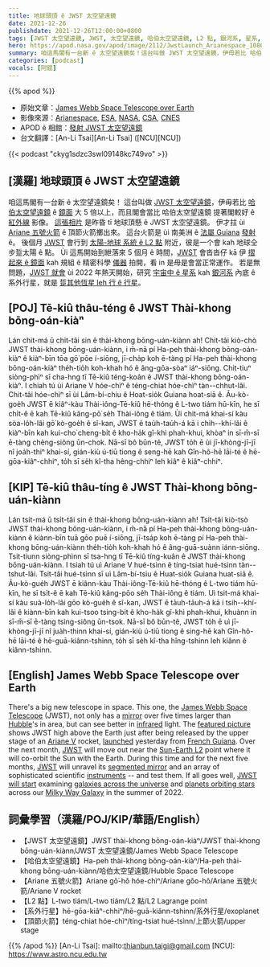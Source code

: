 ```yaml
---
title: 地球頭頂 ê JWST 太空望遠鏡
date: 2021-12-26
publishdate: 2021-12-26T12:00:00+0800
tags: [JWST 太空望遠鏡, JWST, 太空望遠鏡, 哈伯太空望遠鏡, L2 點, 銀河系, 星系, 系外行星, 頂節火箭, 紅外線, Ariane 五號火箭]
hero: https://apod.nasa.gov/apod/image/2112/JwstLaunch_Arianespace_1080.jpg
summary: 咱這馬閣有一台新 ê 太空望遠鏡矣！這台叫做 JWST 太空望遠鏡，伊毋若比 哈伯太空望遠鏡 ê 鏡面 大 5 倍以上，而且伊嘛比哈伯太空望遠鏡 提著 ê 紅外線波段影像閣較好。
categories: [podcast]
vocals: [阿錕]
---
```


{{% apod %}}

- 原始文章：[James Webb Space Telescope over Earth](https://apod.nasa.gov/apod/ap211226.html)
- 影像來源：[Arianespace](https://www.arianespace.com/), [ESA](https://www.esa.int/), [NASA](https://www.nasa.gov/), [CSA](https://www.asc-csa.gc.ca/), [CNES](https://cnes.fr/)
- APOD ê 相館：[發射 JWST 太空望遠鏡](https://www.facebook.com/media/set/?vanity=APOD.Sky&set=a.4297444840359702)
- 台文翻譯：[An-Li Tsai][An-Li Tsai] ([NCU][NCU])

{{< podcast "ckyg1sdzc3swl09148kc749vo" >}}

## [漢羅] 地球頭頂 ê JWST 太空望遠鏡
咱這馬閣有一台新 ê 太空望遠鏡矣！
這台叫做 [JWST 太空望遠鏡][James Webb Space Telescope]，伊毋若比 [哈伯太空望遠鏡][Hubble] ê [鏡面][mirror] 大 5 倍以上，而且閣會當比 哈伯太空望遠鏡 提著閣較好 ê [紅外線][infrared] 影像。
[這張相片][featured picture] 是昨昏 tī 地球頂懸 ê JWST 太空望遠鏡。
伊才拄 ùi [Ariane 五號火箭][Ariane V] ê 頂節火箭擲出來。
這台火箭是 ùi 南美洲 ê [法屬 Guiana][French Guiana] [發射][launched] ê。
後個月 [JWST][JWST 1] 會行到 [太陽-地球 系統 ê L2 點][Sun-Earth L2] 附近，彼是一个會 kah 地球仝步踅太陽 ê 點。
Ùi 這馬開始到紲落來 5 個月 ê 時間，[JWST][JWST 2] 會沓沓仔 kā 伊 [摺起來 ê 鏡面][segmented mirror] kah 規組 ê 精密科學 [儀器][instruments] 拍開，看 in 是毋是會當正常運作。
若是無問題，[JWST 就會][JWST will start] ùi 2022 年熱天開始，研究 [宇宙中 ê 星系][galaxies across the universe] kah [銀河系][Milky Way Galaxy] 內底 ê 系外行星，就是 [踅其他恆星 leh 行 ê 行星][planets orbiting stars]。

## [POJ] Tē-kiû thâu-téng ê JWST Thài-khong bōng-oán-kiàⁿ
Lán chit-má ū chi̍t-tâi sin ê thài-khong bōng-uán-kiànn ah!
Chit-tâi kiò-chò JWST thài-khong bōng-uán-kiànn, i m̄-nā pí Ha-peh thài-khong bōng-oán-kiàⁿ ê kiàⁿ-bīn tōa gō͘ pōe í-siōng, jī-cha̍p koh ē-tàng pí Ha-peh thài-khong bōng-oán-kiàⁿ the̍h-tio̍h koh-khah hó ê âng-gōa-sòaⁿ iáⁿ-siōng.
Chit-tiuⁿ siòng-phìⁿ sī cha-hng tī Tē-kiû téng-koân ê JWST thài-khong bōng-oán-kiàⁿ.
I chiah tú ùi Ariane V hóe-chìⁿ ê téng-chiat hóe-chìⁿ tàn--chhut-lâi.
Chit-tâi hóe-chìⁿ sī ùi Lâm-bí-chiu ê Hoat-sio̍k Guiana hoat-siā ê.
Āu-kò-goe̍h JWST ē kiâⁿ-kàu Thài-iông-Tē-kiû hē-thóng ê L-two tiám hū-kīn, he sī chi̍t-ê ē kah Tē-kiû kâng-pō͘ se̍h Thài-iông ê tiám.
Ùi chit-má khai-sí kàu sòa-lo̍h-lâi gō͘ kò-goe̍h ê sî-kan, JWST ē tau̍h-tau̍h-á kā i chih--khí-lâi ê kiàⁿ-bīn kah kui-cho͘ cheng-bi̍t ê kho-ha̍k gî-khì phah-khui, khòaⁿ in sī-m̄-sī ē-tàng chèng-siông ūn-chok.
Nā-sī bô būn-tê, JWST to̍h ē ùi jī-khòng-jī-jī nî joa̍h-thiⁿ khai-sí, gián-kiù ú-tiū tiong ê seng-hē kah Gîn-hô-hē lāi-té ê hē-gōa-kiâⁿ-chhiⁿ, to̍h sī se̍h kî-tha hêng-chhiⁿ leh kiâⁿ ê kiâⁿ-chhiⁿ.

## [KIP] Tē-kiû thâu-tíng ê JWST Thài-khong bōng-uán-kiànn
Lán tsit-má ū tsi̍t-tâi sin ê thài-khong bōng-uán-kiànn ah!
Tsit-tâi kiò-tsò JWST thài-khong bōng-uán-kiànn, i m̄-nā pí Ha-peh thài-khong bōng-uán-kiànn ê kiànn-bīn tuā gōo puē í-siōng, jī-tsa̍p koh ē-tàng pí Ha-peh thài-khong bōng-uán-kiànn the̍h-tio̍h koh-khah hó ê âng-guā-suànn iánn-siōng.
Tsit-tiunn siòng-phìnn sī tsa-hng tī Tē-kiû tíng-kuân ê JWST thài-khong bōng-uán-kiànn.
I tsiah tú uì Ariane V hué-tsìnn ê tíng-tsiat hué-tsìnn tàn--tshut-lâi.
Tsit-tâi hué-tsìnn sī uì Lâm-bí-tsiu ê Huat-sio̍k Guiana huat-siā ê.
Āu-kò-gue̍h JWST ē kiânn-kàu Thài-iông-Tē-kiû hē-thóng ê L-two tiám hū-kīn, he sī tsi̍t-ê ē kah Tē-kiû kâng-pōo se̍h Thài-iông ê tiám.
Uì tsit-má khai-sí kàu suà-lo̍h-lâi gōo kò-gue̍h ê sî-kan, JWST ē ta̍uh-ta̍uh-á kā i tsih--khí-lâi ê kiànn-bīn kah kui-tsoo tsing-bi̍t ê kho-ha̍k gî-khì phah-khui, khuànn in sī-m̄-sī ē-tàng tsìng-siông ūn-tsok.
Nā-sī bô būn-tê, JWST to̍h ē uì jī-khòng-jī-jī nî jua̍h-thinn khai-sí, gián-kiù ú-tiū tiong ê sing-hē kah Gîn-hô-hē lāi-té ê hē-guā-kiânn-tshinn, to̍h sī se̍h kî-tha hîng-tshinn leh kiânn ê kiânn-tshinn.

## [English] James Webb Space Telescope over Earth
There's a big new telescope in space.
This one, the [James Webb Space Telescope][James Webb Space Telescope] (JWST), not only has a [mirror][mirror] over five times larger than [Hubble][Hubble]'s in area, but can see better in [infrared][infrared] light.
The [featured picture][featured picture] shows JWST high above the Earth just after being released by the upper stage of an [Ariane V][Ariane V] rocket, [launched][launched] yesterday from [French Guiana][French Guiana].
Over the next month, [JWST][JWST 1] will move out near the [Sun-Earth L2][Sun-Earth L2] point where it will co-orbit the Sun with the Earth.
During this time and for the next five months, [JWST][JWST 2] will unravel its [segmented mirror][segmented mirror] and an array of sophisticated scientific [instruments][instruments] -- and test them.
If all goes well, [JWST will start][JWST will start] examining [galaxies across the universe][galaxies across the universe] and [planets orbiting stars][planets orbiting stars] across our [Milky Way Galaxy][Milky Way Galaxy] in the summer of 2022.

## 詞彙學習（漢羅/POJ/KIP/華語/English）
- 【JWST 太空望遠鏡】JWST thài-khong bōng-oán-kiàⁿ/JWST thài-khong bōng-uán-kiànn/JWST 太空望遠鏡/James Webb Space Telescope
- 【哈伯太空望遠鏡】Ha-peh thài-khong bōng-oán-kiàⁿ/Ha-peh thài-khong bōng-uán-kiànn/哈伯太空望遠鏡/Hubble Space Telescope
- 【Ariane 五號火箭】Ariane gō͘-hō hóe-chìⁿ/Ariane gōo-hō/Ariane 五號火箭/Ariane V rocket
- 【L2 點】L-two tiám/L-two tiám/L2 點/L2 Lagrange point
- 【系外行星】hē-gōa-kiâⁿ-chhiⁿ/hē-guā-kiânn-tshinn/系外行星/exoplanet
- 【頂節火箭】téng-chiat hóe-chìⁿ/tíng-tsiat hué-tsìnn/上節火箭/upper stage


{{% /apod %}}
[An-Li Tsai]: mailto:thianbun.taigi@gmail.com
[NCU]: https://www.astro.ncu.edu.tw

[James Webb Space Telescope]:https://www.jwst.nasa.gov/
[mirror]:https://webb.nasa.gov/content/observatory/ote/mirrors/index.html
[Hubble]:https://apod.nasa.gov/apod/ap090525.html
[infrared]:https://science.nasa.gov/ems/07_infraredwaves
[featured picture]:https://www.nasa.gov/press-release/nasas-webb-telescope-launches-to-see-first-galaxies-distant-worlds
[Ariane V]:https://www.esa.int/Enabling_Support/Space_Transportation/Launch_vehicles/Ariane_5
[launched]:https://youtu.be/7nT7JGZMbtM
[French Guiana]:https://en.wikipedia.org/wiki/French_Guiana
[JWST 1]:https://jwst.nasa.gov/content/about/faqs/faq.html
[Sun-Earth L2]:https://solarsystem.nasa.gov/resources/754/what-is-a-lagrange-point/
[JWST 2]:https://youtu.be/69uT90tEJdE
[segmented mirror]:https://apod.nasa.gov/apod/ap160509.html
[instruments]:https://www.nasa.gov/mission_pages/webb/instruments/index.html
[JWST will start]:https://jwst.nasa.gov/content/science/index.html
[galaxies across the universe]:https://jwst.nasa.gov/content/science/galaxies.html
[planets orbiting stars]:https://jwst.nasa.gov/content/science/origins.html
[Milky Way Galaxy]:https://www.amnh.org/explore/ology/astronomy/the-milky-way-galaxy2
